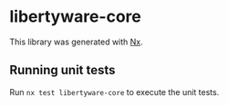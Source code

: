 # libertyware-core

This library was generated with [Nx](https://nx.dev).

## Running unit tests

Run `nx test libertyware-core` to execute the unit tests.
